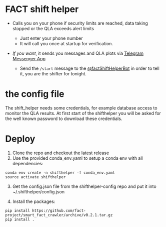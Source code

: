 # FACT shift helper

* Calls you on your phone if security limits are
reached, data taking stopped or the QLA exceeds alert limits

    * Just enter your phone number
    * It will call you once at startup for verification.

* *If you want*, it sends you messages and QLA plots via [Telegram Messenger App](https://telegram.org/)

    * Send the `/start` message to the [@factShiftHelperBot](https://telegram.me/factShiftHelperBot) in order to tell it, you are the shifter for tonight.


# the config file

The shift_helper needs some credentials, for example database access to
monitor the QLA results.
At first start of the shifthelper you will be asked for the well known password
to download these credentials.

# Deploy

1. Clone the repo and checkout the latest release
2. Use the provided conda_env.yaml to setup a conda env with all dependencies:
```
conda env create -n shifthelper -f conda_env.yaml
source activate shifthelper
```
3. Get the config.json file from the shifthelper-config repo and put it into
   ~/.shifthelper/config.json

4. Install the packages:
```
pip install https://github.com/fact-project/smart_fact_crawler/archive/v0.2.1.tar.gz
pip install .
```
